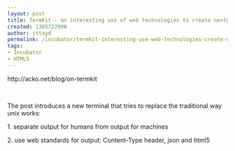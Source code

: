 ```yaml
---
layout: post
title: TermKit - an interesting use of web technologies to create nextgen terminal
created: 1305722906
author: ittayd
permalink: /incubator/termkit-interesting-use-web-technologies-create-nextgen-terminal
tags:
- Incubator
- HTML5
---
```

<p>http://acko.net/blog/on-termkit</p>
<p>&nbsp;</p>
<p>The post introduces a new terminal that tries to replace the traditional way unix works:&nbsp;</p>
<p>1. separate output for humans from output for machines</p>
<p>2. use web standards for output:&nbsp;Content-Type header, json and html5</p>
<p>&nbsp;</p>
<p>&nbsp;</p>
